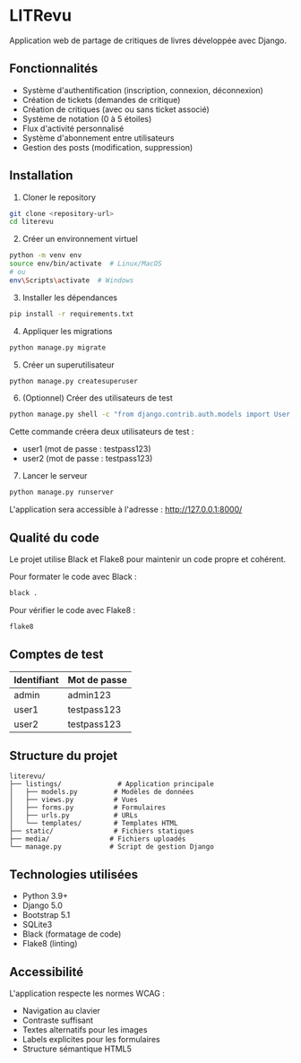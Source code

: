 # LITRevu

Application web de partage de critiques de livres développée avec Django.

## Fonctionnalités

- Système d'authentification (inscription, connexion, déconnexion)
- Création de tickets (demandes de critique)
- Création de critiques (avec ou sans ticket associé)
- Système de notation (0 à 5 étoiles)
- Flux d'activité personnalisé
- Système d'abonnement entre utilisateurs
- Gestion des posts (modification, suppression)

## Installation

1. Cloner le repository
```bash
git clone <repository-url>
cd literevu
```

2. Créer un environnement virtuel
```bash
python -m venv env
source env/bin/activate  # Linux/MacOS
# ou
env\Scripts\activate  # Windows
```

3. Installer les dépendances
```bash
pip install -r requirements.txt
```

4. Appliquer les migrations
```bash
python manage.py migrate
```

5. Créer un superutilisateur
```bash
python manage.py createsuperuser
```

6. (Optionnel) Créer des utilisateurs de test
```bash
python manage.py shell -c "from django.contrib.auth.models import User; User.objects.create_user('user1', password='testpass123'); User.objects.create_user('user2', password='testpass123')"
```
Cette commande créera deux utilisateurs de test :
- user1 (mot de passe : testpass123)
- user2 (mot de passe : testpass123)

7. Lancer le serveur
```bash
python manage.py runserver
```

L'application sera accessible à l'adresse : http://127.0.0.1:8000/

## Qualité du code

Le projet utilise Black et Flake8 pour maintenir un code propre et cohérent.

Pour formater le code avec Black :
```bash
black .
```

Pour vérifier le code avec Flake8 :
```bash
flake8
```

## Comptes de test

| Identifiant | Mot de passe |
|-------------|--------------|
| admin       | admin123     |
| user1       | testpass123  |
| user2       | testpass123  |

## Structure du projet

```
literevu/
├── listings/              # Application principale
│   ├── models.py         # Modèles de données
│   ├── views.py          # Vues
│   ├── forms.py          # Formulaires
│   ├── urls.py           # URLs
│   └── templates/        # Templates HTML
├── static/               # Fichiers statiques
├── media/               # Fichiers uploadés
└── manage.py            # Script de gestion Django
```

## Technologies utilisées

- Python 3.9+
- Django 5.0
- Bootstrap 5.1
- SQLite3
- Black (formatage de code)
- Flake8 (linting)

## Accessibilité

L'application respecte les normes WCAG :
- Navigation au clavier
- Contraste suffisant
- Textes alternatifs pour les images
- Labels explicites pour les formulaires
- Structure sémantique HTML5 